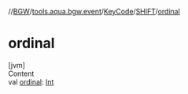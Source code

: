 //[BGW](../../../../index.md)/[tools.aqua.bgw.event](../../index.md)/[KeyCode](../index.md)/[SHIFT](index.md)/[ordinal](ordinal.md)



# ordinal  
[jvm]  
Content  
val [ordinal](ordinal.md): [Int](https://kotlinlang.org/api/latest/jvm/stdlib/kotlin/-int/index.html)  



